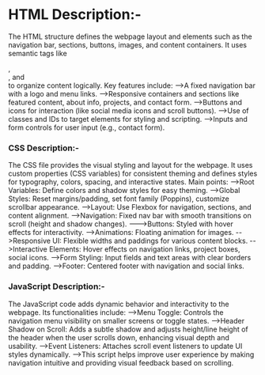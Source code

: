 HTML Description:-
================
The HTML structure defines the webpage layout and elements such as the navigation bar, sections, buttons, images, and content containers. It uses semantic tags like <nav>, <section>, and <footer> to organize content logically. Key features include:
  -->A fixed navigation bar with a logo and menu links.
  -->Responsive containers and sections like featured content, about info, projects, and contact form.
  -->Buttons and icons for interaction (like social media icons and scroll buttons).
  -->Use of classes and IDs to target elements for styling and scripting.
  -->Inputs and form controls for user input (e.g., contact form).

CSS Description:-
===============
The CSS file provides the visual styling and layout for the webpage. It uses custom properties (CSS variables) for consistent theming and defines styles for typography, colors, spacing, and interactive states. Main points:
  -->Root Variables: Define colors and shadow styles for easy theming.
  -->Global Styles: Reset margins/padding, set font family (Poppins), customize scrollbar appearance.
  -->Layout: Use Flexbox for navigation, sections, and content alignment.
  -->Navigation: Fixed nav bar with smooth transitions on scroll (height and shadow changes).
  --->Buttons: Styled with hover effects for interactivity.
  -->Animations: Floating animation for images.
  -->Responsive UI: Flexible widths and paddings for various content blocks.
  -->Interactive Elements: Hover effects on navigation links, project boxes, social icons.
  -->Form Styling: Input fields and text areas with clear borders and padding.
  -->Footer: Centered footer with navigation and social links.

JavaScript Description:-
======================
The JavaScript code adds dynamic behavior and interactivity to the webpage. Its functionalities include:
  -->Menu Toggle: Controls the navigation menu visibility on smaller screens or toggle states.
  -->Header Shadow on Scroll: Adds a subtle shadow and adjusts height/line height of the header when the user scrolls down, enhancing visual depth and usability.
  -->Event Listeners: Attaches scroll event listeners to update UI styles dynamically.
  -->This script helps improve user experience by making navigation intuitive and providing visual feedback based on scrolling.
